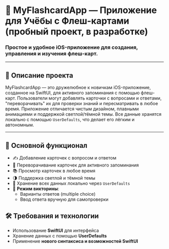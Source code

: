 # 📱 MyFlashcardApp — Приложение для Учёбы с Флеш-картами (пробный проект, в разработке)

### Простое и удобное iOS-приложение для создания, управления и изучения флеш-карт.

---

## 🧠 Описание проекта

MyFlashcardApp — это дружелюбное к новичкам iOS-приложение, созданное на SwiftUI, для активного запоминания с помощью флеш-карт. Пользователи могут добавлять карточки с вопросами и ответами, "переворачивать" их для проверки знаний и пересматривать в любое время. Приложение отличается чистым дизайном, плавными анимациями и поддержкой светлой/тёмной темы. Все данные хранятся локально с помощью `UserDefaults`, что делает его лёгким и автономным.

---

## 🔑 Основной функционал

- ✍️ Добавление карточек с вопросом и ответом  
- 🔄 Переворачивание карточек для активного запоминания  
- 📚 Просмотр карточек в любое время  
- 🌗 Поддержка светлой и тёмной темы  
- 💾 Хранение всех данных локально через `UserDefaults`  
- 🧪 **Режим викторины**:  
  - Варианты ответов (multiple choice)  
  - Ввод ответа вручную для самопроверки  

## 🛠 Требования и технологии

- Использование **SwiftUI** для интерфейса  
- Хранение данных с помощью **UserDefaults**  
- Применение **нового синтаксиса и возможностей SwiftUI**

